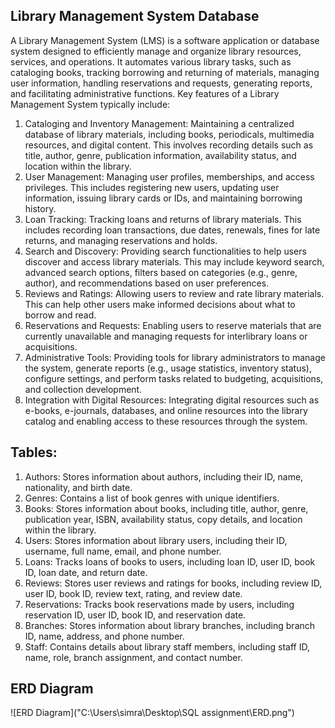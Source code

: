 ## Library Management System Database

A Library Management System (LMS) is a software application or database system designed to efficiently manage and organize library resources, services, and operations. It automates various library tasks, such as cataloging books, tracking borrowing and returning of materials, managing user information, handling reservations and requests, generating reports, and facilitating administrative functions.
Key features of a Library Management System typically include:
1.	Cataloging and Inventory Management: Maintaining a centralized database of library materials, including books, periodicals, multimedia resources, and digital content. This involves recording details such as title, author, genre, publication information, availability status, and location within the library.
2.	User Management: Managing user profiles, memberships, and access privileges. This includes registering new users, updating user information, issuing library cards or IDs, and maintaining borrowing history.
3.	Loan Tracking: Tracking loans and returns of library materials. This includes recording loan transactions, due dates, renewals, fines for late returns, and managing reservations and holds.
4.	Search and Discovery: Providing search functionalities to help users discover and access library materials. This may include keyword search, advanced search options, filters based on categories (e.g., genre, author), and recommendations based on user preferences.
5.	Reviews and Ratings: Allowing users to review and rate library materials. This can help other users make informed decisions about what to borrow and read.
6.	Reservations and Requests: Enabling users to reserve materials that are currently unavailable and managing requests for interlibrary loans or acquisitions.
7.	Administrative Tools: Providing tools for library administrators to manage the system, generate reports (e.g., usage statistics, inventory status), configure settings, and perform tasks related to budgeting, acquisitions, and collection development.
8.	Integration with Digital Resources: Integrating digital resources such as e-books, e-journals, databases, and online resources into the library catalog and enabling access to these resources through the system.

## Tables:
1.	Authors: Stores information about authors, including their ID, name, nationality, and birth date.
2.	Genres: Contains a list of book genres with unique identifiers.
3.	Books: Stores information about books, including title, author, genre, publication year, ISBN, availability status, copy details, and location within the library.
4.	Users: Stores information about library users, including their ID, username, full name, email, and phone number.
5.	Loans: Tracks loans of books to users, including loan ID, user ID, book ID, loan date, and return date.
6.	Reviews: Stores user reviews and ratings for books, including review ID, user ID, book ID, review text, rating, and review date.
7.	Reservations: Tracks book reservations made by users, including reservation ID, user ID, book ID, and reservation date.
8.	Branches: Stores information about library branches, including branch ID, name, address, and phone number.
9.	Staff: Contains details about library staff members, including staff ID, name, role, branch assignment, and contact number.

## ERD Diagram
![ERD Diagram]("C:\Users\simra\Desktop\SQL assignment\ERD.png")

